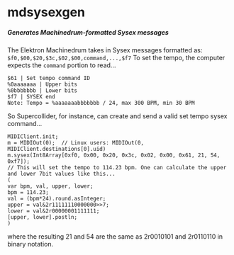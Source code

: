 # mdsysexgen
##### Generates Machinedrum-formatted Sysex messages

The Elektron Machinedrum takes in Sysex messages formatted as:
```$f0,$00,$20,$3c,$02,$00,command,...,$f7```
To set the tempo, the computer expects the ```command``` portion to read...
```
$61 | Set tempo command ID
%0aaaaaaa | Upper bits
%0bbbbbbb | Lower bits
$f7 | SYSEX end
Note: Tempo = %aaaaaaabbbbbbb / 24, max 300 BPM, min 30 BPM
```

So Supercollider, for instance, can create and send a valid set tempo sysex command...

```
MIDIClient.init;
m = MIDIOut(0);  // Linux users: MIDIOut(0, MIDIClient.destinations[0].uid)
m.sysex(Int8Array[0xf0, 0x00, 0x20, 0x3c, 0x02, 0x00, 0x61, 21, 54, 0xf7]);
// This will set the tempo to 114.23 bpm. One can calculate the upper and lower 7bit values like this...
(
var bpm, val, upper, lower;
bpm = 114.23;
val = (bpm*24).round.asInteger;
upper = val&2r11111110000000>>7;
lower = val&2r00000001111111;
[upper, lower].postln;
)
```
where the resulting 21 and 54 are the same as 2r0010101 and 2r0110110 in binary notation.
